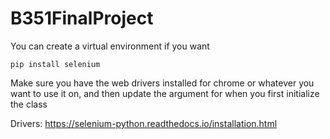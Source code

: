 # B351FinalProject



You can create a virtual environment if you want

`pip install selenium`

Make sure you have the web drivers installed for chrome or whatever you want to use it on, and then update the argument for when you first initialize the class

Drivers:
https://selenium-python.readthedocs.io/installation.html
